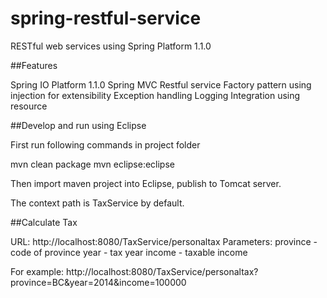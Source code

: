 spring-restful-service
==========================

RESTful web services using Spring Platform 1.1.0


##Features

Spring IO Platform 1.1.0
Spring MVC
Restful service
Factory pattern using injection for extensibility
Exception handling
Logging
Integration using resource


##Develop and run using Eclipse

First run following commands in project folder

mvn clean package
mvn eclipse:eclipse

Then import maven project into Eclipse, publish to Tomcat server.

The context path is TaxService by default.

##Calculate Tax

URL: http://localhost:8080/TaxService/personaltax
Parameters:
province - code of province
year - tax year
income - taxable income

For example: http://localhost:8080/TaxService/personaltax?province=BC&year=2014&income=100000



